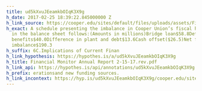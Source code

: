 ```yaml
---
title: ud5kXvuJEeamkbOIqK3X9g
h_date: 2017-02-25 18:39:22.845000000 Z
h_link_source: https://cooper.edu/sites/default/files/uploads/assets/Financial%20Monitor%20Annual%20Report%202-15-17.rev.pdf
h_exact: A schedule presenting the imbalance in Cooper Union’s fiscal health reflected
  in the balance sheet follows:(Amounts in millions)Bridge loan$58.8Deferred revenue$104.4Postretirement
  benefits$40.0Difference in plant and debt$13.6Cash offset($26.5)Net financial condition
  imbalance$190.3
h_suffix: 6C.Implications of Current Finan
h_link_hypothesis: https://hypothes.is/a/ud5kXvuJEeamkbOIqK3X9g
h_title: Financial Monitor Annual Report 2-15-17.rev.pdf
h_link_api: https://hypothes.is/api/annotations/ud5kXvuJEeamkbOIqK3X9g
h_prefix: erationsand new funding sources.
h_link_incontext: https://hyp.is/ud5kXvuJEeamkbOIqK3X9g/cooper.edu/sites/default/files/uploads/assets/Financial%20Monitor%20Annual%20Report%202-15-17.rev.pdf
---
```


